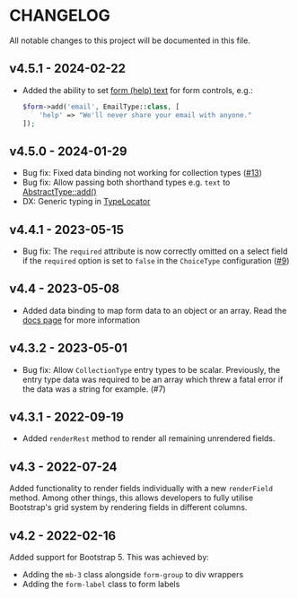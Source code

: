 # CHANGELOG

All notable changes to this project will be documented in this file.

## v4.5.1 - 2024-02-22

* Added the ability to set [form (help) text](https://getbootstrap.com/docs/5.3/forms/form-control/#form-text) for form controls, e.g.:

    ```php
    $form->add('email', EmailType::class, [
        'help' => "We'll never share your email with anyone."
    ]);
    ```

## v4.5.0 - 2024-01-29

* Bug fix: Fixed data binding not working for collection types ([#13](https://github.com/palmtreephp/form/issues/13))
* Bug fix: Allow passing both shorthand types e.g. `text` to [AbstractType::add()](https://github.com/palmtreephp/form/blob/40d5c14af9b12ac336155f9b32110ebda88ac1db/src/Type/AbstractType.php#L390)
* DX: Generic typing in [TypeLocator](https://github.com/palmtreephp/form/blob/73ee2a75b213a2f2e90ecb2da932259e34909e09/src/TypeLocator.php)

## v4.4.1 - 2023-05-15

* Bug fix: The `required` attribute is now correctly omitted on a select field if the `required` option is set to `false`
  in the `ChoiceType` configuration ([#9](https://github.com/palmtreephp/form/issues/9))

## v4.4 - 2023-05-08

* Added data binding to map form data to an object or an array. Read the [docs page](docs/data-binding.md) for more information

## v4.3.2 - 2023-05-01

* Bug fix: Allow `CollectionType` entry types to be scalar. Previously, the entry type data was required to be an array
  which threw a fatal error if the data was a string for example. (#7)

## v4.3.1 - 2022-09-19

* Added `renderRest` method to render all remaining unrendered fields.

## v4.3 - 2022-07-24

Added functionality to render fields individually with a new `renderField` method. Among other things, this allows
developers to fully utilise Bootstrap's grid system by rendering fields in different columns.


## v4.2 - 2022-02-16

Added support for Bootstrap 5. This was achieved by:

* Adding the `mb-3` class alongside `form-group` to div wrappers
* Adding the `form-label` class to form labels
